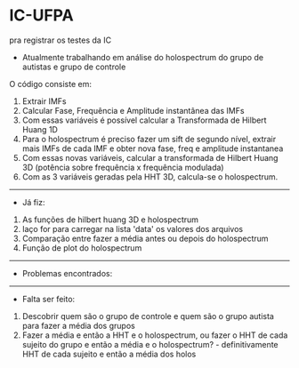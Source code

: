 # IC-UFPA
pra registrar os testes da IC

- Atualmente trabalhando em análise do holospectrum do grupo de autistas e grupo de controle

O código consiste em:
1. Extrair IMFs
2. Calcular Fase, Frequência e Amplitude instantânea das IMFs
3. Com essas variáveis é possível calcular a Transformada de Hilbert Huang 1D
4. Para o holospectrum é preciso fazer um sift de segundo nível, extrair mais IMFs de cada IMF e obter nova fase, freq e amplitude instantanea
5. Com essas novas variáveis, calcular a transformada de Hilbert Huang 3D (potência sobre frequência x frequência modulada)
6. Com as 3 variáveis geradas pela HHT 3D, calcula-se o holospectrum.

______________________________________________________________________________________________________________________

- Já fiz:
1. As funções de hilbert huang 3D e holospectrum
2. laço for para carregar na lista 'data' os valores dos arquivos 
3. Comparação entre fazer a média antes ou depois do holospectrum
4. Função de plot do holospectrum

______________________________________________________________________________________________________________________

- Problemas encontrados:


______________________________________________________________________________________________________________________

- Falta ser feito: 
1. Descobrir quem são o grupo de controle e quem são o grupo autista para fazer a média dos grupos
2. Fazer a média e então a HHT e o holospectrum, ou fazer o HHT de cada sujeito do grupo e então a média e o holospectrum? 
          - definitivamente HHT de cada sujeito e então a média dos holos

